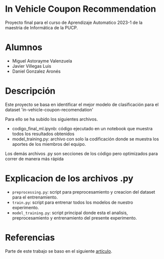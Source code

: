 # In Vehicle Coupon Recommendation

Proyecto final para el curso de Aprendizaje Automatico 2023-1 de la maestria de Informática de la PUCP.

# Alumnos

- Miguel Astorayme Valenzuela
- Javier Villegas Luis
- Daniel Gonzalez Aronés

# Descripción

Este proyecto se basa en identificar el mejor modelo de clasificación para el dataset 'in-vehicle-coupon-recomendation'

Para ello se ha subido los siguientes archivos.

- codigo_final_ml.ipynb: código ejecutado en un notebook que muestra todos los resultados obtenidos
- model_training.py: archivo con solo la codificación donde se muestra los aportes de los miembros del equipo.

Los demás archivos .py son secciones de los código pero optimizados para correr de manera más rápida


# Explicacion de los archivos .py

* `preprocessing.py`: script para preprocesamiento y creacion del dataset para el entrenamiento.
* `train.py`: script para entrenar todos los modelos de nuestro experimento.
* `model_training.py`: script principal donde esta el analisis, preprocesamiento y entrenamiento del presente experimento.

# Referencias

Parte de este trabajo se baso en el siguiente [artículo](https://medium.com/@niralidedaniya/in-vehicle-coupon-recommendation-a-machine-learning-classification-case-study-df67e7835703).

